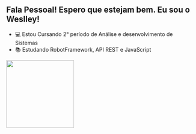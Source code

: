 ## Fala Pessoal! Espero que estejam bem. Eu sou o Weslley!  

- 💻 Estou Cursando 2° período de Análise e desenvolvimento de Sistemas
- 📚 Estudando RobotFramework, API REST e JavaScript

<div>
  <a href="https://github.com/WeslleyQA">
  <img height="180em" src="https://github-readme-stats.vercel.app/api?username=WeslleySouza&show_icons=true&theme=dracula&include_all_commits=true&count_private=true"/>
</div>
